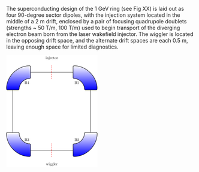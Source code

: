 The superconducting design of the 1 GeV ring (see Fig XX) is laid out as four 90-degree sector dipoles, with the injection system located in the middle of a 2 m drift, enclosed by a pair of focusing quadrupole doublets (strengths ~ 50 T/m, 100 T/m) used to begin transport of the diverging electron beam born from the laser wakefield injector.  The wiggler is located in the opposing drift space, and the alternate drift spaces are each 0.5 m, leaving enough space for limited diagnostics.

![Ring lattice](img/lattice.png)
